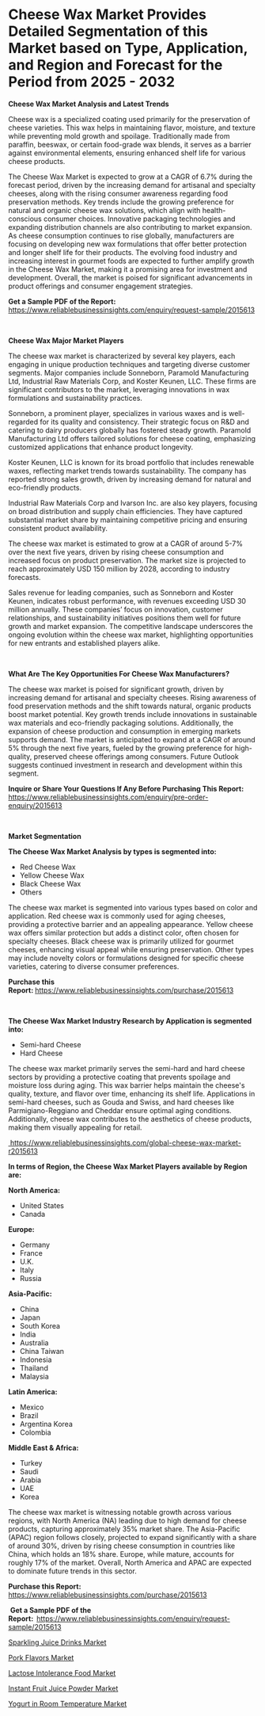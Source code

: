 <p><h1>Cheese Wax Market Provides Detailed Segmentation of this Market based on Type, Application, and Region and Forecast for the Period from 2025 - 2032</h1></p><p><strong>Cheese Wax Market Analysis and Latest Trends</strong></p>
<p><p>Cheese wax is a specialized coating used primarily for the preservation of cheese varieties. This wax helps in maintaining flavor, moisture, and texture while preventing mold growth and spoilage. Traditionally made from paraffin, beeswax, or certain food-grade wax blends, it serves as a barrier against environmental elements, ensuring enhanced shelf life for various cheese products.</p><p>The Cheese Wax Market is expected to grow at a CAGR of 6.7% during the forecast period, driven by the increasing demand for artisanal and specialty cheeses, along with the rising consumer awareness regarding food preservation methods. Key trends include the growing preference for natural and organic cheese wax solutions, which align with health-conscious consumer choices. Innovative packaging technologies and expanding distribution channels are also contributing to market expansion. As cheese consumption continues to rise globally, manufacturers are focusing on developing new wax formulations that offer better protection and longer shelf life for their products. The evolving food industry and increasing interest in gourmet foods are expected to further amplify growth in the Cheese Wax Market, making it a promising area for investment and development. Overall, the market is poised for significant advancements in product offerings and consumer engagement strategies.</p></p>
<p><strong>Get a Sample PDF of the Report:&nbsp;</strong> <a href="https://www.reliablebusinessinsights.com/enquiry/request-sample/2015613?utm_campaign=1121&utm_medium=2&utm_source=Github&utm_content=ia&utm_term=07042025&utm_id=cheese-wax">https://www.reliablebusinessinsights.com/enquiry/request-sample/2015613</a></p>
<p>&nbsp;</p>
<p><strong>Cheese Wax Major Market Players</strong></p>
<p><p>The cheese wax market is characterized by several key players, each engaging in unique production techniques and targeting diverse customer segments. Major companies include Sonneborn, Paramold Manufacturing Ltd, Industrial Raw Materials Corp, and Koster Keunen, LLC. These firms are significant contributors to the market, leveraging innovations in wax formulations and sustainability practices.</p><p>Sonneborn, a prominent player, specializes in various waxes and is well-regarded for its quality and consistency. Their strategic focus on R&D and catering to dairy producers globally has fostered steady growth. Paramold Manufacturing Ltd offers tailored solutions for cheese coating, emphasizing customized applications that enhance product longevity.</p><p>Koster Keunen, LLC is known for its broad portfolio that includes renewable waxes, reflecting market trends towards sustainability. The company has reported strong sales growth, driven by increasing demand for natural and eco-friendly products.</p><p>Industrial Raw Materials Corp and Ivarson Inc. are also key players, focusing on broad distribution and supply chain efficiencies. They have captured substantial market share by maintaining competitive pricing and ensuring consistent product availability.</p><p>The cheese wax market is estimated to grow at a CAGR of around 5-7% over the next five years, driven by rising cheese consumption and increased focus on product preservation. The market size is projected to reach approximately USD 150 million by 2028, according to industry forecasts.</p><p>Sales revenue for leading companies, such as Sonneborn and Koster Keunen, indicates robust performance, with revenues exceeding USD 30 million annually. These companies’ focus on innovation, customer relationships, and sustainability initiatives positions them well for future growth and market expansion. The competitive landscape underscores the ongoing evolution within the cheese wax market, highlighting opportunities for new entrants and established players alike.</p></p>
<p>&nbsp;</p>
<p><strong>What Are The Key Opportunities For Cheese Wax Manufacturers?</strong></p>
<p><p>The cheese wax market is poised for significant growth, driven by increasing demand for artisanal and specialty cheeses. Rising awareness of food preservation methods and the shift towards natural, organic products boost market potential. Key growth trends include innovations in sustainable wax materials and eco-friendly packaging solutions. Additionally, the expansion of cheese production and consumption in emerging markets supports demand. The market is anticipated to expand at a CAGR of around 5% through the next five years, fueled by the growing preference for high-quality, preserved cheese offerings among consumers. Future Outlook suggests continued investment in research and development within this segment.</p></p>
<p><strong>Inquire or Share Your Questions If Any Before Purchasing This Report:</strong> <a href="https://www.reliablebusinessinsights.com/enquiry/pre-order-enquiry/2015613?utm_campaign=1121&utm_medium=2&utm_source=Github&utm_content=ia&utm_term=07042025&utm_id=cheese-wax">https://www.reliablebusinessinsights.com/enquiry/pre-order-enquiry/2015613</a></p>
<p>&nbsp;</p>
<p><strong>Market Segmentation</strong></p>
<p><strong>The Cheese Wax Market Analysis by types is segmented into:</strong></p>
<p><ul><li>Red Cheese Wax</li><li>Yellow Cheese Wax</li><li>Black Cheese Wax</li><li>Others</li></ul></p>
<p><p>The cheese wax market is segmented into various types based on color and application. Red cheese wax is commonly used for aging cheeses, providing a protective barrier and an appealing appearance. Yellow cheese wax offers similar protection but adds a distinct color, often chosen for specialty cheeses. Black cheese wax is primarily utilized for gourmet cheeses, enhancing visual appeal while ensuring preservation. Other types may include novelty colors or formulations designed for specific cheese varieties, catering to diverse consumer preferences.</p></p>
<p><strong>Purchase this Report:&nbsp;</strong><a href="https://www.reliablebusinessinsights.com/purchase/2015613?utm_campaign=1121&utm_medium=2&utm_source=Github&utm_content=ia&utm_term=07042025&utm_id=cheese-wax">https://www.reliablebusinessinsights.com/purchase/2015613</a></p>
<p>&nbsp;</p>
<p><strong>The Cheese Wax Market Industry Research by Application is segmented into:</strong></p>
<p><ul><li>Semi-hard Cheese</li><li>Hard Cheese</li></ul></p>
<p><p>The cheese wax market primarily serves the semi-hard and hard cheese sectors by providing a protective coating that prevents spoilage and moisture loss during aging. This wax barrier helps maintain the cheese's quality, texture, and flavor over time, enhancing its shelf life. Applications in semi-hard cheeses, such as Gouda and Swiss, and hard cheeses like Parmigiano-Reggiano and Cheddar ensure optimal aging conditions. Additionally, cheese wax contributes to the aesthetics of cheese products, making them visually appealing for retail.</p></p>
<p><a href="https://www.reliablebusinessinsights.com/global-cheese-wax-market-r2015613?utm_campaign=1121&utm_medium=2&utm_source=Github&utm_content=ia&utm_term=07042025&utm_id=cheese-wax">&nbsp;https://www.reliablebusinessinsights.com/global-cheese-wax-market-r2015613</a></p>
<p><strong>In terms of Region, the Cheese Wax Market Players available by Region are:</strong></p>
<p>
    <p> <strong> North America: </strong>
        <ul>
            <li>United States</li>
            <li>Canada</li>
        </ul>
        </p> 
    <p> <strong> Europe: </strong>
        <ul>
            <li>Germany</li>
            <li>France</li>
            <li>U.K.</li>
            <li>Italy</li>
            <li>Russia</li>
        </ul>
        </p> 
    <p> <strong> Asia-Pacific: </strong>
        <ul>
            <li>China</li>
            <li>Japan</li>
            <li>South Korea</li>
            <li>India</li>
            <li>Australia</li>
            <li>China Taiwan</li>
            <li>Indonesia</li>
            <li>Thailand</li>
            <li>Malaysia</li>
        </ul>
        </p> 
    <p> <strong> Latin America: </strong>
        <ul>
            <li>Mexico</li>
            <li>Brazil</li>
            <li>Argentina Korea</li>
            <li>Colombia</li>
        </ul>
        </p> 
    <p> <strong> Middle East & Africa: </strong>
        <ul>
            <li>Turkey</li>
            <li>Saudi</li>
            <li>Arabia</li>
            <li>UAE</li>
            <li>Korea</li>
        </ul>
    </p>
    </p>
<p><p>The cheese wax market is witnessing notable growth across various regions, with North America (NA) leading due to high demand for cheese products, capturing approximately 35% market share. The Asia-Pacific (APAC) region follows closely, projected to expand significantly with a share of around 30%, driven by rising cheese consumption in countries like China, which holds an 18% share. Europe, while mature, accounts for roughly 17% of the market. Overall, North America and APAC are expected to dominate future trends in this sector.</p></p>
<p><strong>Purchase this Report: </strong><a href="https://www.reliablebusinessinsights.com/purchase/2015613?utm_campaign=1121&utm_medium=2&utm_source=Github&utm_content=ia&utm_term=07042025&utm_id=cheese-wax">https://www.reliablebusinessinsights.com/purchase/2015613</a></p>
<p>&nbsp;<strong>Get a Sample PDF of the Report:&nbsp;&nbsp;</strong><a href="https://www.reliablebusinessinsights.com/enquiry/request-sample/2015613?utm_campaign=1121&utm_medium=2&utm_source=Github&utm_content=ia&utm_term=07042025&utm_id=cheese-wax">https://www.reliablebusinessinsights.com/enquiry/request-sample/2015613</a></p>
<p><strong></strong></p>
<p><p><a href="https://github.com/dekamrapinq1/Market-Research-Report-List-1/blob/main/sparkling-juice-drinks-market.md?utm_campaign=1121&utm_medium=2&utm_source=Github&utm_content=ia&utm_term=07042025&utm_id=cheese-wax">Sparkling Juice Drinks Market</a></p><p><a href="https://github.com/waldarolka1j/Market-Research-Report-List-1/blob/main/pork-flavors-market.md?utm_campaign=1121&utm_medium=2&utm_source=Github&utm_content=ia&utm_term=07042025&utm_id=cheese-wax">Pork Flavors Market</a></p><p><a href="https://github.com/khifzaba/Market-Research-Report-List-1/blob/main/lactose-intolerance-food-market.md?utm_campaign=1121&utm_medium=2&utm_source=Github&utm_content=ia&utm_term=07042025&utm_id=cheese-wax">Lactose Intolerance Food Market</a></p><p><a href="https://github.com/dumanelina6v/Market-Research-Report-List-1/blob/main/instant-fruit-juice-powder-market.md?utm_campaign=1121&utm_medium=2&utm_source=Github&utm_content=ia&utm_term=07042025&utm_id=cheese-wax">Instant Fruit Juice Powder Market</a></p><p><a href="https://github.com/spineamosa0e/Market-Research-Report-List-1/blob/main/yogurt-in-room-temperature-market.md?utm_campaign=1121&utm_medium=2&utm_source=Github&utm_content=ia&utm_term=07042025&utm_id=cheese-wax">Yogurt in Room Temperature Market</a></p></p>